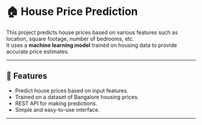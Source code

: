 # 🏠 House Price Prediction

This project predicts house prices based on various features such as location, square footage, number of bedrooms, etc.  
It uses a **machine learning model** trained on housing data to provide accurate price estimates.

---

## 📌 Features
- Predict house prices based on input features.
- Trained on a dataset of Bangalore housing prices.
- REST API for making predictions.
- Simple and easy-to-use interface.

---

